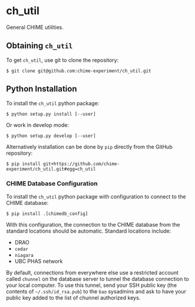 # ch_util

General CHIME utilities.

## Obtaining `ch_util`

To get `ch_util`, use git to clone the repository:

	$ git clone git@github.com:chime-experiment/ch_util.git


## Python Installation

To install the `ch_util` python package:

	$ python setup.py install [--user]

Or work in develop mode:

	$ python setup.py develop [--user]

Alternatively installation can be done by `pip` directly from the GitHub repository:

    $ pip install git+https://github.com/chime-experiment/ch_util.git#egg=ch_util

### CHIME Database Configuration

To install the `ch_util` python package with configuration to connect to the CHIME database:

    $ pip install .[chimedb_config]

With this configuration, the connection to the CHIME database from the standard locations should
be automatic. Standard locations include:

* DRAO
* `cedar`
* `niagara`
* UBC PHAS network

By default, connections from everywhere else use a restricted account called `chunnel` on the
database server to tunnel the database connection to your local computer.  To use this tunnel, send
your SSH public key (the contents of `~/.ssh/id_rsa.pub`) to the `bao` sysadmins
and ask to have your public key added to the list of chunnel authorized keys.
